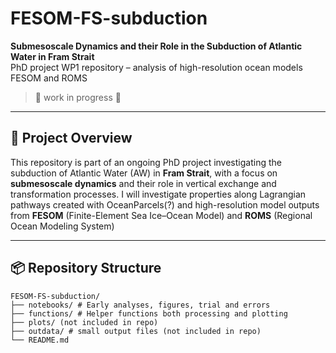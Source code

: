 # FESOM-FS-subduction

**Submesoscale Dynamics and their Role in the Subduction of Atlantic Water in Fram Strait**  
PhD project WP1 repository – analysis of high-resolution ocean models FESOM and ROMS

> 🚧 work in progress 🚧

---

## 🌊 Project Overview

This repository is part of an ongoing PhD project investigating the subduction of Atlantic Water (AW) in **Fram Strait**, with a focus on **submesoscale dynamics** and their role in vertical exchange and transformation processes. 
I will investigate properties along Lagrangian pathways created with OceanParcels(?) and high-resolution model outputs from **FESOM** (Finite-Element Sea Ice–Ocean Model) and **ROMS** (Regional Ocean Modeling System)


---

## 📦 Repository Structure
```
FESOM-FS-subduction/
├── notebooks/ # Early analyses, figures, trial and errors
├── functions/ # Helper functions both processing and plotting
├── plots/ (not included in repo)
├── outdata/ # small output files (not included in repo)
└── README.md
```

